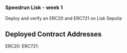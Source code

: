 ### Speedrun Lisk - week 1
Deploy and verify an ERC20 and ERC721 on Lisk Sepolia

## Deployed Contract Addresses
ERC20: 
ERC721: 